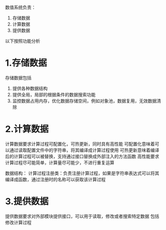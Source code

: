 数值系统负责：
1. 存储数据
2. 计算数据
3. 提供数据

以下按照功能分析
# 1.存储数据
存储数据包括
1. 提供各种数据结构
2. 提供全局，局部的根据条件的数据搜索功能
3. 监控数据占用内存，优化数据存储空间，例如对象池，数据复用，无效数据清除
# 2.计算数据
计算数据要求计算过程可配置化，可热更新，同时具有高性能
可配置化意味着可以通过读取配置文件中的字符串，将其编译成计算过程使用
可热更新意味着编译后的计算过程可以被替换，支持通过接口替换成外部注入的方法函数
高性能要求计算过程尽可能简单，计算量尽可能少，不进行重复运算

数据结构：
计算过程注册类：负责注册计算过程，如果是字符串表达式可以将其编译成函数，通过注册时的名称可以获取该计算过程

# 3.提供数据
提供数据要求对外部模块提供接口，可以用于读取，修改或者搜索特定数据
包括修改计算过程